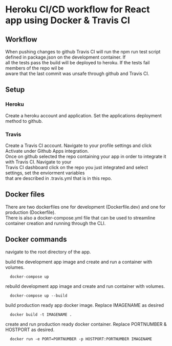 # Heroku CI/CD workflow for React app using Docker & Travis CI

## Workflow

When pushing changes to github Travis CI will run the npm run test script defined in package.json on the development container. If <br />
all the tests pass the build will be deployed to heroku. If the tests fail members of the repo wil be <br />
aware that the last commit was unsafe through github and Travis CI.

## Setup

### Heroku

Create a heroku account and application. Set the applications deployment method to github.

### Travis

Create a Travis CI account. Navigate to your profile settings and click Activate under Github Apps integration. <br />
Once on github selected the repo containing your app in order to integrate it with Travis CI. Navigate to your <br />
Travis CI dashboard click on the repo you just integrated and select settings, set the enviorment variables <br />
that are described in .travis.yml that is in this repo.

## Docker files

There are two dockerfiles one for development (Dockerfile.dev) and one for production (Dockerfile). <br />
There is also a docker-compose.yml file that can be used to streamline container creation and running through the CLI.

## Docker commands

navigate to the root directory of the app.

build the development app image and create and run a container with volumes.

```
  docker-compose up
```

rebuild development app image and create and run container with volumes.

```
  docker-compose up --build
```

build production ready app docker image. Replace IMAGENAME as desired

```
  docker build -t IMAGENAME .
```

create and run production ready docker container. Replace PORTNUMBER & HOSTPORT as desired.

```
  docker run -e PORT=PORTNUMBER -p HOSTPORT:PORTNUMBER IMAGENAME
```
